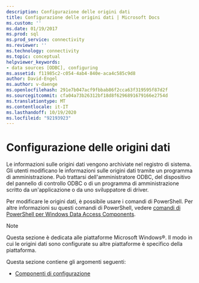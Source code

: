 ```yaml
---
description: Configurazione delle origini dati
title: Configurazione delle origini dati | Microsoft Docs
ms.custom: ''
ms.date: 01/19/2017
ms.prod: sql
ms.prod_service: connectivity
ms.reviewer: ''
ms.technology: connectivity
ms.topic: conceptual
helpviewer_keywords:
- data sources [ODBC], configuring
ms.assetid: f11985c2-c054-4ab4-840e-aca4c585c9d8
author: David-Engel
ms.author: v-daenge
ms.openlocfilehash: 291e7b047acf9fbbab86f2cca63f319595f87d2f
ms.sourcegitcommit: cfa04a73b26312bf18d8f6296891679166e2754d
ms.translationtype: MT
ms.contentlocale: it-IT
ms.lasthandoff: 10/19/2020
ms.locfileid: "92193923"
---
```

# <a name="configuring-data-sources"></a>Configurazione delle origini dati
Le informazioni sulle origini dati vengono archiviate nel registro di sistema. Gli utenti modificano le informazioni sulle origini dati tramite un programma di amministrazione. Può trattarsi dell'amministratore ODBC, del dispositivo del pannello di controllo ODBC o di un programma di amministrazione scritto da un'applicazione o da uno sviluppatore di driver.  
  
 Per modificare le origini dati, è possibile usare i comandi di PowerShell. Per altre informazioni su questi comandi di PowerShell, vedere [comandi di PowerShell per Windows Data Access Components](/previous-versions/windows/desktop/jj134064(v=vs.85)).  
  
> [!NOTE]  
>  Questa sezione è dedicata alle piattaforme Microsoft Windows®. Il modo in cui le origini dati sono configurate su altre piattaforme è specifico della piattaforma.  
  
 Questa sezione contiene gli argomenti seguenti:  
  
-   [Componenti di configurazione](../../../odbc/reference/install/configuration-components.md)
